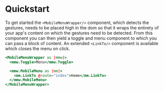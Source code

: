 # Quickstart

To get started the `<MobileMenuWrapper/>` component, which detects the gestures, needs to be placed high in the dom so that it wraps the entirety of your app's content on which the gestures need to be detected. From this component you can then yield a toggle and menu component to which you can pass a block of content. An extended `<LinkTo/>` component is available which closes the menu on click.

```handlebars
<MobileMenuWrapper as |mmw|>
  <mmw.Toggle>Menu</mmw.Toggle>

  <mmw.MobileMenu as |mm|>
    <mm.LinkTo @route="index">Home</mm.LinkTo>
  </mmw.MobileMenu>
</MobileMenuWrapper>
```
